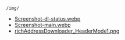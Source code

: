 `/img/`
- [Screenshot-dl-status.webp](https://raw.githubusercontent.com/Pymmdrza/RichAddressDownloader/main/img/Screenshot-dl-status.webp 'Screenshot From Download Status File')
- [Screenshot-main.webp](https://raw.githubusercontent.com/Pymmdrza/RichAddressDownloader/main/img/Screenshot-main.webp 'Screenshot from Main Widget RichAddressDownloader 1.0.3')
- [richAddressDownloader_HeaderMode1.png](https://raw.githubusercontent.com/Pymmdrza/RichAddressDownloader/main/img/richAddressDownloader_HeaderMode1.png 'Header Logo Mode RichAddressDownloader')
